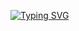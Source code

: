 [![Typing SVG](https://readme-typing-svg.demolab.com/?lines=Hi!+Nice+to+meet+you.+I'm+Abida)](https://git.io/typing-svg)
